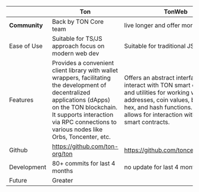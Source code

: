 
|               | Ton                                                                                                                                                                                                                                          | TonWeb                                                                                                                                                                                                                           |
| ------------- | -------------------------------------------------------------------------------------------------------------------------------------------------------------------------------------------------------------------------------------------- | -------------------------------------------------------------------------------------------------------------------------------------------------------------------------------------------------------------------------------- |
| **Community** | Back by TON Core team                                                                                                                                                                                                                        | live longer and offer more support                                                                                                                                                                                               |
| Ease of Use   | Suitable for TS/JS approach focus on modern web dev                                                                                                                                                                                          | Suitable for traditional JS approach                                                                                                                                                                                             |
| Features      | Provides a convenient client library with wallet wrappers, facilitating the development of decentralized applications (dApps) on the TON blockchain. It supports interaction via RPC connections to various nodes like Orbs, Toncenter, etc. | Offers an abstract interface to interact with TON smart contracts and utilities for working with TON addresses, coin values, byte arrays, hex, and hash functions. It also allows for interaction with wallet's smart contracts. |
| Github        | https://github.com/ton-org/ton                                                                                                                                                                                                               | https://github.com/toncenter/tonweb                                                                                                                                                                                              |
| Development   | 80+ commits for last 4 months                                                                                                                                                                                                                | no update for last 4 months                                                                                                                                                                                                      |
| Future        | Greater                                                                                                                                                                                                                                      |                                                                                                                                                                                                                                  |
